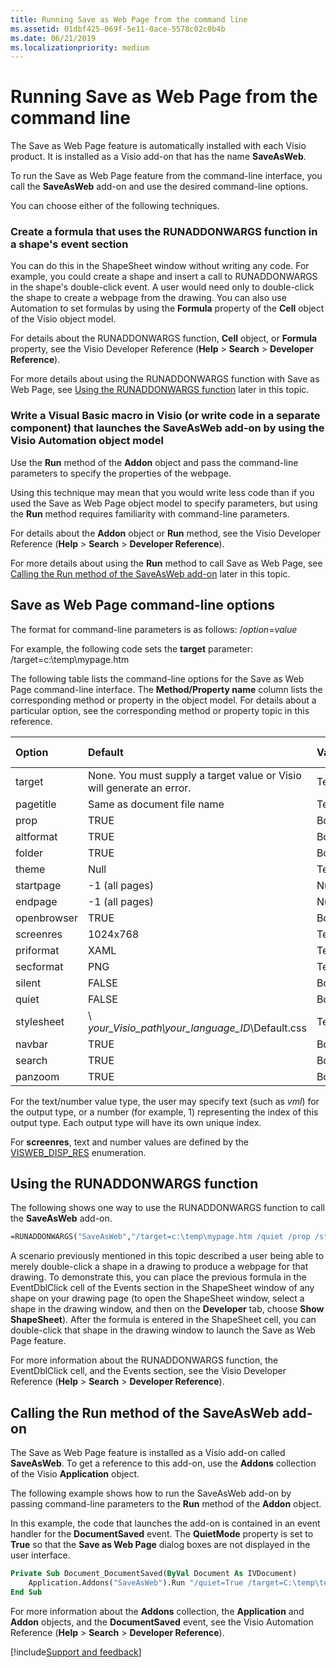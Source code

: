 ```yaml
---
title: Running Save as Web Page from the command line
ms.assetid: 01dbf425-069f-5e11-0ace-5578c02c0b4b
ms.date: 06/21/2019
ms.localizationpriority: medium
---
```



# Running Save as Web Page from the command line

The Save as Web Page feature is automatically installed with each Visio product. It is installed as a Visio add-on that has the name **SaveAsWeb**.

To run the Save as Web Page feature from the command-line interface, you call the **SaveAsWeb** add-on and use the desired command-line options.

You can choose either of the following techniques.

### Create a formula that uses the RUNADDONWARGS function in a shape's event section 
    
You can do this in the ShapeSheet window without writing any code. For example, you could create a shape and insert a call to RUNADDONWARGS in the shape's double-click event. A user would need only to double-click the shape to create a webpage from the drawing. You can also use Automation to set formulas by using the **Formula** property of the **Cell** object of the Visio object model.
    
For details about the RUNADDONWARGS function, **Cell** object, or **Formula** property, see the Visio Developer Reference (**Help** > **Search** > **Developer Reference**). 
    
For more details about using the RUNADDONWARGS function with Save as Web Page, see [Using the RUNADDONWARGS function](#using-the-runaddonwargs-function) later in this topic.
    
### Write a Visual Basic macro in Visio (or write code in a separate component) that launches the SaveAsWeb add-on by using the Visio Automation object model

Use the **Run** method of the **Addon** object and pass the command-line parameters to specify the properties of the webpage.
    
Using this technique may mean that you would write less code than if you used the Save as Web Page object model to specify parameters, but using the **Run** method requires familiarity with command-line parameters.
    
For details about the **Addon** object or **Run** method, see the Visio Developer Reference (**Help** > **Search** > **Developer Reference**). 
    
For more details about using the **Run** method to call Save as Web Page, see [Calling the Run method of the SaveAsWeb add-on](#calling-the-run-method-of-the-saveasweb-add-on) later in this topic.
    

## Save as Web Page command-line options

The format for command-line parameters is as follows: /_option_=_value_

For example, the following code sets the **target** parameter: /target=c:\temp\mypage.htm

The following table lists the command-line options for the Save as Web Page command-line interface. The **Method/Property name** column lists the corresponding method or property in the object model. For details about a particular option, see the corresponding method or property topic in this reference.

|Option|Default|Value type|Method/Property name|
|:-----|:-----|:-----|:-----|
|target|None. You must supply a target value or Visio will generate an error.|Text| [TargetPath](Visio.VisWebPageSettings.TargetPath.md)|
|pagetitle|Same as document file name|Text| [PageTitle](Visio.VisWebPageSettings.PageTitle.md)|
|prop|TRUE|Boolean| [PropControl](Visio.VisWebPageSettings.PropControl.md)|
|altformat|TRUE|Boolean| [AltFormat](Visio.VisWebPageSettings.AltFormat.md)|
|folder|TRUE|Boolean| [StoreInFolder](Visio.VisWebPageSettings.StoreInFolder.md)|
|theme|Null|Text| [ThemeName](Visio.VisWebPageSettings.ThemeName.md)|
|startpage|-1 (all pages)|Number| [StartPage](Visio.VisWebPageSettings.StartPage.md)|
|endpage|-1 (all pages)|Number| [EndPage](Visio.VisWebPageSettings.EndPage.md)|
|openbrowser|TRUE|Boolean| [OpenBrowser](Visio.VisWebPageSettings.OpenBrowser.md)|
|screenres|1024x768|Text/Number1| [DispScreenRes](Visio.VisWebPageSettings.DispScreenRes.md)|
|priformat|XAML|Text/Number1| [PriFormat](Visio.VisWebPageSettings.PriFormat.md)|
|secformat|PNG|Text/Number1| [SecFormat](Visio.VisWebPageSettings.SecFormat.md)|
|silent|FALSE|Boolean| [SilentMode](Visio.VisWebPageSettings.SilentMode.md)|
|quiet|FALSE|Boolean| [QuietMode](Visio.VisWebPageSettings.QuietMode.md)|
|stylesheet| \ _your_Visio_path\your_language_ID_\Default.css|Text| [Stylesheet](Visio.VisWebPageSettings.Stylesheet.md)|
|navbar|TRUE|Boolean| [NavBar](Visio.VisWebPageSettings.NavBar.md)|
|search|TRUE|Boolean| [Search](Visio.VisWebPageSettings.Search.md)|
|panzoom|TRUE|Boolean| [PanAndZoom](Visio.VisWebPageSettings.PanAndZoom.md)|

For the text/number value type, the user may specify text (such as _vml_) for the output type, or a number (for example, 1) representing the index of this output type. Each output type will have its own unique index. 

For **screenres**, text and number values are defined by the [VISWEB_DISP_RES](Visio.VisSaveAsWeb.visweb-disp-res-enumeration.md) enumeration.


## Using the RUNADDONWARGS function

The following shows one way to use the RUNADDONWARGS function to call the **SaveAsWeb** add-on.

```vb
=RUNADDONWARGS("SaveAsWeb","/target=c:\temp\mypage.htm /quiet /prop /startpage=1 /endpage=3 /altformat /priformat=vml /secformat=jpg /openbrowser")
```

A scenario previously mentioned in this topic described a user being able to merely double-click a shape in a drawing to produce a webpage for that drawing. To demonstrate this, you can place the previous formula in the EventDblClick cell of the Events section in the ShapeSheet window of any shape on your drawing page (to open the ShapeSheet window, select a shape in the drawing window, and then on the **Developer** tab, choose **Show ShapeSheet**). After the formula is entered in the ShapeSheet cell, you can double-click that shape in the drawing window to launch the Save as Web Page feature.

For more information about the RUNADDONWARGS function, the EventDblClick cell, and the Events section, see the Visio Developer Reference (**Help** > **Search** > **Developer Reference**).


## Calling the Run method of the SaveAsWeb add-on

The Save as Web Page feature is installed as a Visio add-on called **SaveAsWeb**. To get a reference to this add-on, use the **Addons** collection of the Visio **Application** object.

The following example shows how to run the SaveAsWeb add-on by passing command-line parameters to the **Run** method of the **Addon** object.

In this example, the code that launches the add-on is contained in an event handler for the **DocumentSaved** event. The **QuietMode** property is set to **True** so that the **Save as Web Page** dialog boxes are not displayed in the user interface.

```vb
Private Sub Document_DocumentSaved(ByVal Document As IVDocument) 
    Application.Addons("SaveAsWeb").Run "/quiet=True /target=C:\temp\test.htm" 
End Sub
```

For more information about the **Addons** collection, the **Application** and **Addon** objects, and the **DocumentSaved** event, see the Visio Automation Reference (**Help** > **Search** > **Developer Reference**).


[!include[Support and feedback](~/includes/feedback-boilerplate.md)]